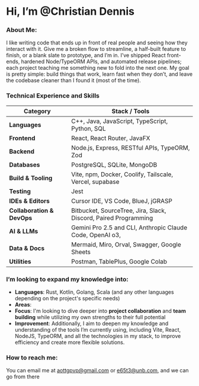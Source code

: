 # Hi, I’m @Christian Dennis

### About Me:
I like writing code that ends up in front of real people and seeing how they interact with it. Give me a broken flow to streamline, a half-built feature to finish, or a blank slate to prototype, and I’m in. I’ve shipped React front-ends, hardened Node/TypeORM APIs, and automated release pipelines; each project teaching me something new to fold into the next one. My goal is pretty simple: build things that work, learn fast when they don’t, and leave the codebase cleaner than I found it (most of the time).


### Technical Experience and Skills

| Category | Stack / Tools |
| --- | --- |
| **Languages** | C++, Java, JavaScript, TypeScript, Python, SQL |
| **Frontend** | React, React Router, JavaFX |
| **Backend** | Node.js, Express, RESTful APIs, TypeORM, Zod |
| **Databases** | PostgreSQL, SQLite, MongoDB |
| **Build & Tooling** | Vite, npm, Docker, Coolify, Tailscale, Vercel, supabase |
| **Testing** | Jest |
| **IDEs & Editors** | Cursor IDE, VS Code, BlueJ, jGRASP |
| **Collaboration & DevOps** | Bitbucket, SourceTree, Jira, Slack, Discord, Paired Programming |
| **AI & LLMs** | Gemini Pro 2.5 and CLI, Anthropic Claude Code, OpenAI o3,  |
| **Data & Docs** | Mermaid, Miro, Orval, Swagger, Google Sheets |
| **Utilities** | Postman, TablePlus, Google Colab |

### I’m looking to expand my knowledge into:
- **Languages**: Rust, Kotlin, Golang, Scala (and any other languages depending on the project's specific needs)
- **Areas**: 
- **Focus**: I'm looking to dive deeper into **project collaboration** and **team building** while utilizing my own strengths to their full potential
- **Improvement**: Additionally, I aim to deepen my knowledge and understanding of the tools I’m currently using, including Vite, React, NodeJS, TypeORM, and all the technologies in my stack, to improve efficiency and create more flexible solutions.

### How to reach me:
You can email me at [aottgpvp@gmail.com](mailto:aottgpvp@gmail.com) or [e65t3@unb.com](mailto:e65t3@unb.com), and we can go from there
